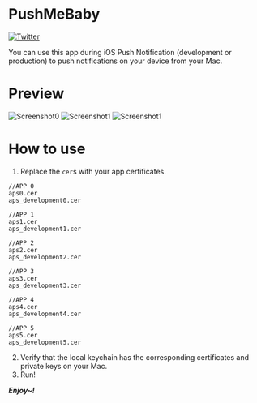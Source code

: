 # PushMeBaby

[![Twitter](https://img.shields.io/badge/twitter-@DwarvenYang-blue.svg)](http://twitter.com/DwarvenYang)

You can use this app during iOS Push Notification (development or production) to push notifications on your device from your Mac.

# Preview
![Screenshot0](https://raw.githubusercontent.com/Dwarven/PushMeBaby/master/Screenshots/Screenshot0.png)
![Screenshot1](https://raw.githubusercontent.com/Dwarven/PushMeBaby/master/Screenshots/Screenshot1.png)
![Screenshot1](https://raw.githubusercontent.com/Dwarven/PushMeBaby/master/Screenshots/Screenshot2.png)

# How to use 
1. Replace the `cer`s with your app certificates.

```
//APP 0
aps0.cer
aps_development0.cer

//APP 1
aps1.cer
aps_development1.cer

//APP 2
aps2.cer
aps_development2.cer

//APP 3
aps3.cer
aps_development3.cer

//APP 4
aps4.cer
aps_development4.cer

//APP 5
aps5.cer
aps_development5.cer
```

2. Verify that the local keychain has the corresponding certificates and private keys on your Mac.
3. Run!

***Enjoy~!***


